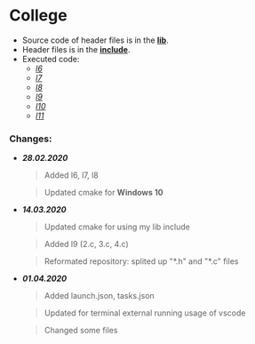# College

 * Source code of header files is in the [**lib**](https://github.com/katohawkei/College/blob/master/lib).
 * Header files is in the [**include**](https://github.com/katohawkei/College/blob/master/include).
 * Executed code:
    - [*l6*](https://github.com/katohawkei/College/blob/master/src/term2/l6)
    - [*l7*](https://github.com/katohawkei/College/blob/master/src/term2/l7)
    - [*l8*](https://github.com/katohawkei/College/blob/master/src/term2/l8)
    - [*l9*](https://github.com/katohawkei/College/blob/master/src/term2/l9/README.md)
    - [*l10*](https://github.com/katohawkei/College/blob/master/src/term2/l10/README.md)
    - [*l11*](https://github.com/katohawkei/College/blob/master/src/term2/l11/README.md)

### Changes:
  
  * ***28.02.2020*** 
    > Added l6, l7, l8
    
    > Updated cmake for **Windows 10**
  
  * ***14.03.2020***
    > Updated cmake for using my lib include
  
    > Added l9 (2.c, 3.c, 4.c)
  
    > Reformated repository: splited up "\*.h" and "*.c" files

  * ***01.04.2020***
    > Added launch.json, tasks.json

    > Updated for terminal external running usage of vscode
 
    > Changed some files 